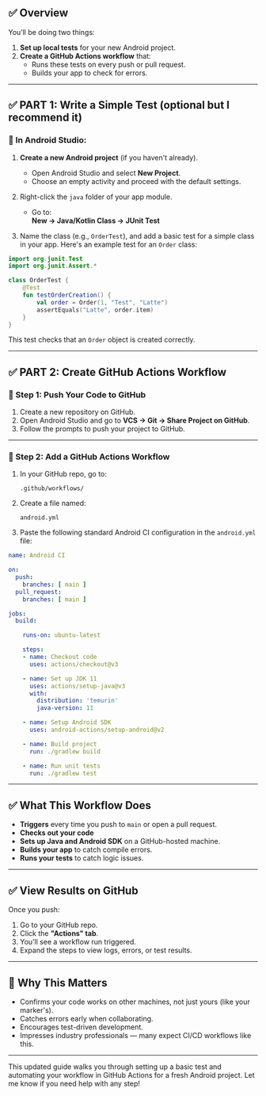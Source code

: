 ## ✅ **Overview**
You’ll be doing two things:
1. **Set up local tests** for your new Android project.
2. **Create a GitHub Actions workflow** that:
   - Runs these tests on every push or pull request.
   - Builds your app to check for errors.

---

## ✅ **PART 1: Write a Simple Test (optional but I recommend it)**

### 🔹 In Android Studio:
1. **Create a new Android project** (if you haven't already).
   - Open Android Studio and select **New Project**.
   - Choose an empty activity and proceed with the default settings.

2. Right-click the `java` folder of your app module.
   - Go to:  
     **New → Java/Kotlin Class → JUnit Test**
   
3. Name the class (e.g., `OrderTest`), and add a basic test for a simple class in your app. Here's an example test for an `Order` class:

```kotlin
import org.junit.Test
import org.junit.Assert.*

class OrderTest {
    @Test
    fun testOrderCreation() {
        val order = Order(1, "Test", "Latte")
        assertEquals("Latte", order.item)
    }
}
```

This test checks that an `Order` object is created correctly.

---

## ✅ **PART 2: Create GitHub Actions Workflow**

### 🔹 Step 1: Push Your Code to GitHub
1. Create a new repository on GitHub.
2. Open Android Studio and go to **VCS → Git → Share Project on GitHub**.
3. Follow the prompts to push your project to GitHub.

---

### 🔹 Step 2: Add a GitHub Actions Workflow

1. In your GitHub repo, go to:
   ```
   .github/workflows/
   ```

2. Create a file named:
   ```
   android.yml
   ```

3. Paste the following standard Android CI configuration in the `android.yml` file:

```yaml
name: Android CI

on:
  push:
    branches: [ main ]
  pull_request:
    branches: [ main ]

jobs:
  build:

    runs-on: ubuntu-latest

    steps:
    - name: Checkout code
      uses: actions/checkout@v3

    - name: Set up JDK 11
      uses: actions/setup-java@v3
      with:
        distribution: 'temurin'
        java-version: 11

    - name: Setup Android SDK
      uses: android-actions/setup-android@v2

    - name: Build project
      run: ./gradlew build

    - name: Run unit tests
      run: ./gradlew test
```

---

## ✅ **What This Workflow Does**
- **Triggers** every time you push to `main` or open a pull request.
- **Checks out your code**
- **Sets up Java and Android SDK** on a GitHub-hosted machine.
- **Builds your app** to catch compile errors.
- **Runs your tests** to catch logic issues.

---

## ✅ **View Results on GitHub**

Once you push:
1. Go to your GitHub repo.
2. Click the **"Actions" tab**.
3. You’ll see a workflow run triggered.
4. Expand the steps to view logs, errors, or test results.

---

## 🧠 **Why This Matters**
- Confirms your code works on other machines, not just yours (like your marker's).
- Catches errors early when collaborating.
- Encourages test-driven development.
- Impresses industry professionals — many expect CI/CD workflows like this.

--- 

This updated guide walks you through setting up a basic test and automating your workflow in GitHub Actions for a fresh Android project. Let me know if you need help with any step!
